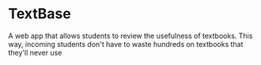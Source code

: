 # TextBase
A web app that allows students to review the usefulness of textbooks. This way, incoming students don't have to waste hundreds on textbooks that they'll never use
